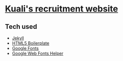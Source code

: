 # [Kuali's recruitment website](https://edelstone.github.io/kuali-jobs/)

## Tech used

- [Jekyll](https://jekyllrb.com/)
- [HTML5 Boilerplate](https://html5boilerplate.com/)
- [Google Fonts](https://fonts.google.com/)
- [Google Web Fonts Helper](https://google-webfonts-helper.herokuapp.com/fonts)
